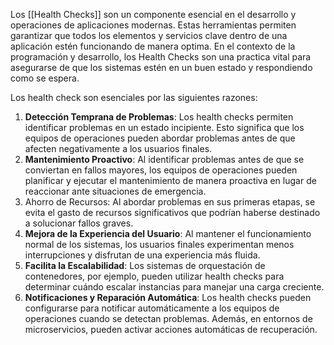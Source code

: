Los [[Health Checks]] son un componente esencial en el desarrollo y operaciones de aplicaciones modernas. Estas herramientas permiten garantizar que todos los elementos y servicios clave dentro de una aplicación estén funcionando de manera optima.
En el contexto de la programación y desarrollo, los Health Checks son una practica vital para asegurarse de que los sistemas estén en un buen estado y respondiendo como se espera.

Los health check son esenciales por las siguientes razones:
1. **Detección Temprana de Problemas**: Los health checks permiten identificar problemas en un estado incipiente. Esto significa que los equipos de operaciones pueden abordar problemas antes de que afecten negativamente a los usuarios finales.
2. **Mantenimiento Proactivo**: Al identificar problemas antes de que se conviertan en fallos mayores, los equipos de operaciones pueden planificar y ejecutar el mantenimiento de manera proactiva en lugar de reaccionar ante situaciones de emergencia.
3. Ahorro de Recursos: Al abordar problemas en sus primeras etapas, se evita el gasto de recursos significativos que podrían haberse destinado a solucionar fallos graves.
4. **Mejora de la Experiencia del Usuario**: Al mantener el funcionamiento normal de los sistemas, los usuarios finales experimentan menos interrupciones y disfrutan de una experiencia más fluida.
5. **Facilita la Escalabilidad**: Los sistemas de orquestación de contenedores, por ejemplo, pueden utilizar health checks para determinar cuándo escalar instancias para manejar una carga creciente.
6. **Notificaciones y Reparación Automática**: Los health checks pueden configurarse para notificar automáticamente a los equipos de operaciones cuando se detectan problemas. Además, en entornos de microservicios, pueden activar acciones automáticas de recuperación.

